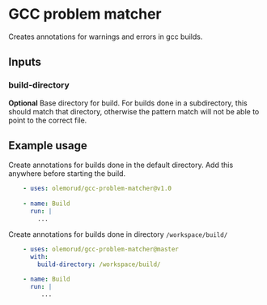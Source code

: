 # GCC problem matcher

Creates annotations for warnings and errors in gcc builds.

## Inputs

### build-directory

**Optional** Base directory for build. For builds done in a subdirectory, this should match that directory, otherwise the pattern match will not be able to point to the correct file.

## Example usage

Create annotations for builds done in the default directory. Add this anywhere before starting the build.

```yaml
    - uses: olemorud/gcc-problem-matcher@v1.0
    
    - name: Build
      run: |
        ...
```

Create annotations for builds done in directory `/workspace/build/`

```yaml
    - uses: olemorud/gcc-problem-matcher@master
      with:
        build-directory: /workspace/build/
        
    - name: Build
      run: |
         ...
```
